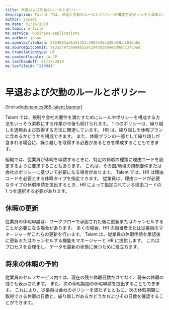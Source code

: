 ```yaml
---
title: 早退および欠勤のルールとポリシー
description: Talent では、早退と欠勤のルールとポリシーの構成方法がいっそう柔軟になっています。
author: josaw1
ms.date: 01/14/2019
ms.topic: article
ms.service: business-applications
ms.author: josaw
ms.openlocfilehash: 5824863ad6a51251c4987e45dd20a93ba1816a0a
ms.sourcegitcommit: 9a31d79f2ae098559c294503984e0d9ddc37c0ad
ms.translationtype: HT
ms.contentlocale: ja-JP
ms.lasthandoff: 01/17/2019
ms.locfileid: "210941"
---
```

# <a name="leave-and-absence-rules-and-policies"></a>早退および欠勤のルールとポリシー
      
[!include[dynamics365-talent banner](../../includes/dynamics365-talent.md)]
            
Talent では、規制や会社の要件を満たすためにルールやポリシーを構成する方法をいっそう柔軟にする作業が今後も続けられます。 1 つのポリシーは、繰り越しを適用および取得する方法に関連しています。 HR は、繰り越しを休暇プランに含めるかどうかを構成できます。 また、休暇プランの一部として繰り越しが含まれる場合に、繰り越しを取得する必要があるときを構成することもできます。
            
組織では、従業員が休暇を申請するときに、特定の休暇の種類に理由コードを設定するように要求することもあります。 これは、その国/地域の規制要件または会社のポリシーに基づいて必要になる場合があります。 Talent では、HR は理由コードを必要とする休暇タイプを指定できます。 従業員は、理由コードが必要なタイプの休暇申請を提出するとき、HR によって指定されている理由コードの 1 つを選択する必要があります。
            
## <a name="updating-time-off"></a>休暇の更新
            
従業員の休暇申請は、ワークフローで承認された後に更新またはキャンセルすることが必要になる場合があります。 多くの場合、HR の担当者または従業員のマネージャーがこれらの更新を行います。 Talent は、従業員の休暇申請を承認後に更新またはキャンセルする機能をマネージャーと HR に提供します。 これはプロセスを合理化し、データを最新の状態に保つために役立ちます。
            
## <a name="book-future-time-off"></a>将来の休暇の予約
            
従業員のセルフサービス内では、現在の残り休暇日数だけでなく、将来の休暇の残りも表示されます。 また、次の休暇期間の休暇申請を提出することもできます。 これにより、従業員は会社のポリシーを満たすとともに、次の休暇期間に取得できる休暇の日数と、繰り越しがあるかどうかおよびその日数を確認することができます。


